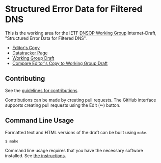 # Structured Error Data for Filtered DNS

This is the working area for the IETF [DNSOP Working Group](https://datatracker.ietf.org/wg/dnsop/documents/) Internet-Draft, "Structured Error Data for Filtered DNS".

* [Editor's Copy](https://ietf-wg-dnsop.github.io/ietf-wg-dnsop/#go.draft-ietf-dnsop-dns-error.html)
* [Datatracker Page](https://datatracker.ietf.org/doc/draft-ietf-dnsop-dns-error)
* [Working Group Draft](https://datatracker.ietf.org/doc/html/draft-ietf-dnsop-dns-error)
* [Compare Editor's Copy to Working Group Draft](https://ietf-wg-dnsop.github.io/ietf-wg-dnsop/#go.draft-ietf-dnsop-dns-error.diff)


## Contributing

See the
[guidelines for contributions](https://github.com/ietf-wg-dnsop/blob/main/CONTRIBUTING.md).

Contributions can be made by creating pull requests.
The GitHub interface supports creating pull requests using the Edit (✏) button.


## Command Line Usage

Formatted text and HTML versions of the draft can be built using `make`.

```sh
$ make
```

Command line usage requires that you have the necessary software installed.  See
[the instructions](https://github.com/martinthomson/i-d-template/blob/main/doc/SETUP.md).

